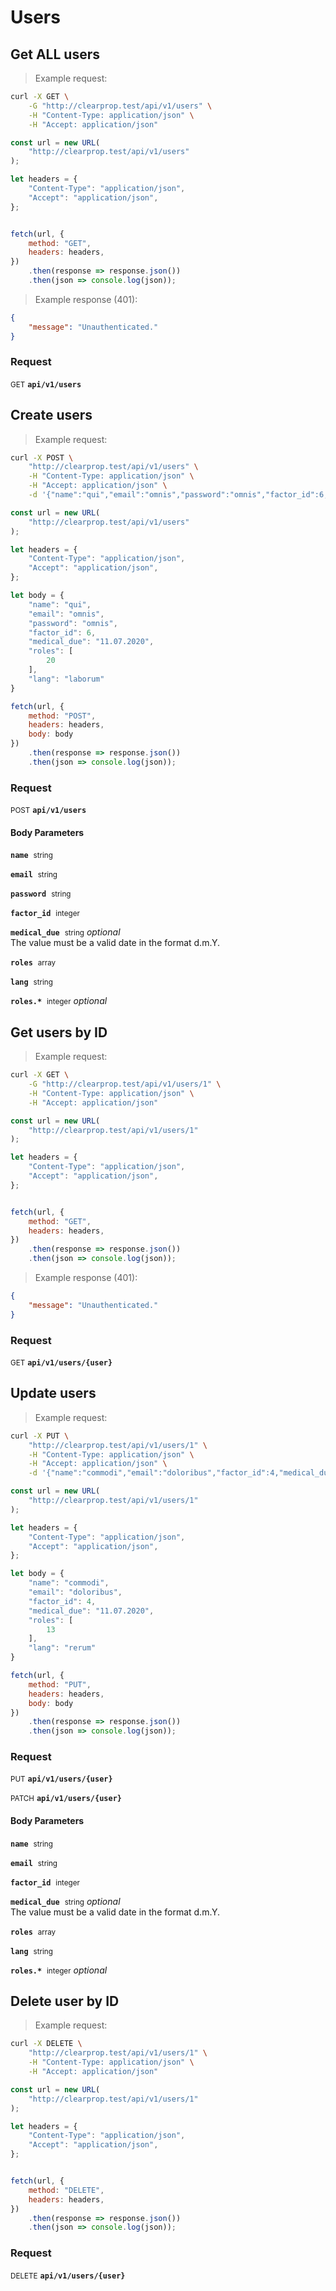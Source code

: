# Users


## Get ALL users




> Example request:

```bash
curl -X GET \
    -G "http://clearprop.test/api/v1/users" \
    -H "Content-Type: application/json" \
    -H "Accept: application/json"
```

```javascript
const url = new URL(
    "http://clearprop.test/api/v1/users"
);

let headers = {
    "Content-Type": "application/json",
    "Accept": "application/json",
};


fetch(url, {
    method: "GET",
    headers: headers,
})
    .then(response => response.json())
    .then(json => console.log(json));
```


> Example response (401):

```json
{
    "message": "Unauthenticated."
}
```

### Request
<small class="badge badge-green">GET</small>
 **`api/v1/users`**



## Create users




> Example request:

```bash
curl -X POST \
    "http://clearprop.test/api/v1/users" \
    -H "Content-Type: application/json" \
    -H "Accept: application/json" \
    -d '{"name":"qui","email":"omnis","password":"omnis","factor_id":6,"medical_due":"11.07.2020","roles":[20],"lang":"laborum"}'

```

```javascript
const url = new URL(
    "http://clearprop.test/api/v1/users"
);

let headers = {
    "Content-Type": "application/json",
    "Accept": "application/json",
};

let body = {
    "name": "qui",
    "email": "omnis",
    "password": "omnis",
    "factor_id": 6,
    "medical_due": "11.07.2020",
    "roles": [
        20
    ],
    "lang": "laborum"
}

fetch(url, {
    method: "POST",
    headers: headers,
    body: body
})
    .then(response => response.json())
    .then(json => console.log(json));
```



### Request
<small class="badge badge-black">POST</small>
 **`api/v1/users`**

<h4 class="fancy-heading-panel"><b>Body Parameters</b></h4>
<code><b>name</b></code>&nbsp; <small>string</small>     <br>
    

<code><b>email</b></code>&nbsp; <small>string</small>     <br>
    

<code><b>password</b></code>&nbsp; <small>string</small>     <br>
    

<code><b>factor_id</b></code>&nbsp; <small>integer</small>     <br>
    

<code><b>medical_due</b></code>&nbsp; <small>string</small>         <i>optional</i>    <br>
    The value must be a valid date in the format d.m.Y.

<code><b>roles</b></code>&nbsp; <small>array</small>     <br>
    

<code><b>lang</b></code>&nbsp; <small>string</small>     <br>
    

<code><b>roles.*</b></code>&nbsp; <small>integer</small>         <i>optional</i>    <br>
    



## Get users by ID




> Example request:

```bash
curl -X GET \
    -G "http://clearprop.test/api/v1/users/1" \
    -H "Content-Type: application/json" \
    -H "Accept: application/json"
```

```javascript
const url = new URL(
    "http://clearprop.test/api/v1/users/1"
);

let headers = {
    "Content-Type": "application/json",
    "Accept": "application/json",
};


fetch(url, {
    method: "GET",
    headers: headers,
})
    .then(response => response.json())
    .then(json => console.log(json));
```


> Example response (401):

```json
{
    "message": "Unauthenticated."
}
```

### Request
<small class="badge badge-green">GET</small>
 **`api/v1/users/{user}`**



## Update users




> Example request:

```bash
curl -X PUT \
    "http://clearprop.test/api/v1/users/1" \
    -H "Content-Type: application/json" \
    -H "Accept: application/json" \
    -d '{"name":"commodi","email":"doloribus","factor_id":4,"medical_due":"11.07.2020","roles":[13],"lang":"rerum"}'

```

```javascript
const url = new URL(
    "http://clearprop.test/api/v1/users/1"
);

let headers = {
    "Content-Type": "application/json",
    "Accept": "application/json",
};

let body = {
    "name": "commodi",
    "email": "doloribus",
    "factor_id": 4,
    "medical_due": "11.07.2020",
    "roles": [
        13
    ],
    "lang": "rerum"
}

fetch(url, {
    method: "PUT",
    headers: headers,
    body: body
})
    .then(response => response.json())
    .then(json => console.log(json));
```



### Request
<small class="badge badge-darkblue">PUT</small>
 **`api/v1/users/{user}`**

<small class="badge badge-purple">PATCH</small>
 **`api/v1/users/{user}`**

<h4 class="fancy-heading-panel"><b>Body Parameters</b></h4>
<code><b>name</b></code>&nbsp; <small>string</small>     <br>
    

<code><b>email</b></code>&nbsp; <small>string</small>     <br>
    

<code><b>factor_id</b></code>&nbsp; <small>integer</small>     <br>
    

<code><b>medical_due</b></code>&nbsp; <small>string</small>         <i>optional</i>    <br>
    The value must be a valid date in the format d.m.Y.

<code><b>roles</b></code>&nbsp; <small>array</small>     <br>
    

<code><b>lang</b></code>&nbsp; <small>string</small>     <br>
    

<code><b>roles.*</b></code>&nbsp; <small>integer</small>         <i>optional</i>    <br>
    



## Delete user by ID




> Example request:

```bash
curl -X DELETE \
    "http://clearprop.test/api/v1/users/1" \
    -H "Content-Type: application/json" \
    -H "Accept: application/json"
```

```javascript
const url = new URL(
    "http://clearprop.test/api/v1/users/1"
);

let headers = {
    "Content-Type": "application/json",
    "Accept": "application/json",
};


fetch(url, {
    method: "DELETE",
    headers: headers,
})
    .then(response => response.json())
    .then(json => console.log(json));
```



### Request
<small class="badge badge-red">DELETE</small>
 **`api/v1/users/{user}`**




